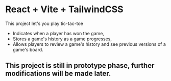 # React + Vite + TailwindCSS

This project let's you play tic-tac-toe

- Indicates when a player has won the game,
- Stores a game's history as a game progresses,
- Allows players to review a game's history and see previous versions of a game's board.

## This project is still in prototype phase, further modifications will be made later.
